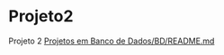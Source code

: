 # Projeto2
Projeto 2
[Projetos em Banco de Dados/BD/README.md](https://github.com/2025-2-NCC2/Projeto2/blob/main/Projetos%20em%20Banco%20de%20Dados/BD/README.md)
